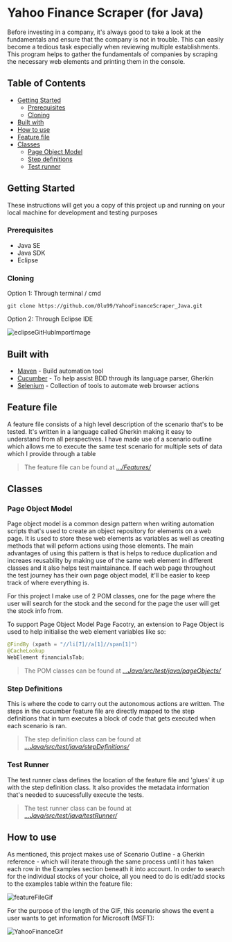 # Yahoo Finance Scraper (for Java)

Before investing in a company, it's always good to take a look at the fundamentals and ensure that the company is not in trouble.
This can easily become a tedious task especially when reviewing multiple establishments. 
This program helps to gather the fundamentals of companies by scraping the necessary web elements and printing them in the console.

## Table of Contents
- [Getting Started](#Getting-Started)
    * [Prerequisites](#Prerequisites)
    * [Cloning](#Cloning)
- [Built with](#Built-with)
- [How to use](#How-to-use)
- [Feature file](#Feature-file)
- [Classes](#Classes)
   * [Page Object Model](#Page-Object-Model)
   * [Step definitions](#Step-Definitions)
   * [Test runner](#Test-Runner)


## Getting Started
These instructions will get you a copy of this project up and running on your local machine for development and testing purposes

### Prerequisites
- Java SE
- Java SDK
- Eclipse

### Cloning
Option 1: Through terminal / cmd
```
git clone https://github.com/0lu99/YahooFinanceScraper_Java.git
```

Option 2: Through Eclipse IDE

![eclipseGitHubImportImage](https://eclipsesource.com/wp-content/uploads/2012/12/12.png)

## Built with
- [Maven](https://maven.apache.org/) - Build automation tool
- [Cucumber](https://cucumber.io/docs/cucumber/) - To help assist BDD through its language parser, Gherkin
- [Selenium](https://www.selenium.dev/) - Collection of tools to automate web browser actions

## Feature file
A feature file consists of a high level description of the scenario that's to be tested. It's written in a language called Gherkin making it easy to understand from all perspectives. I have made use of a scenario outline which allows me to execute the same test scenario for multiple sets of data which I provide through a table
> The feature file can be found at [_.../Features/_](https://github.com/0lu99/YahooFinanceScraper_Java/tree/master/Features)

## Classes
### Page Object Model
Page object model is a common design pattern when writing automation scripts that's used to create an object repository for elements on a web page. It is used to store these web elements as variables as well as creating methods that will peform actions using those elements. The main advantages of using this pattern is that is helps to reduce duplication and increaes reusability by making use of the same web element in different classes and it also helps test maintainance. If each web page throughout the test journey has their own page object model, it'll be easier to keep track of where everything is.

For this project I make use of 2 POM classes, one for the page where the user will search for the stock and the second for the page the user will get the stock info from.

To support Page Object Model Page Facotry, an extension to Page Object is used to help initialise the web element variables like so:
```java
@FindBy (xpath = "//li[7]//a[1]//span[1]")
@CacheLookup
WebElement financialsTab;
```
> The POM classes can be found at [_...Java/src/test/java/pageObjects/_](https://github.com/0lu99/YahooFinanceScraper_Java/tree/master/src/test/java/pageObjects)

### Step Definitions
This is where the code to carry out the autonomous actions are written. The steps in the cucumber feature file are directly mapped to the step definitions that in turn executes a block of code that gets executed when each scenario is ran.
> The step definition class can be found at [_...Java/src/test/java/stepDefinitions/_](https://github.com/0lu99/YahooFinanceScraper_Java/tree/master/src/test/java/stepDefinitions)


### Test Runner
The test runner class defines the location of the feature file and 'glues' it up with the step definition class. It also provides the metadata information that's needed to suucessfully execute the tests.
> The test runner class can be found at [_...Java/src/test/java/testRunner/_](https://github.com/0lu99/YahooFinanceScraper_Java/tree/master/src/test/java/testRunner)


## How to use
As mentioned, this project makes use of Scenario Outline - a Gherkin reference - which will iterate through the same process until it has taken each row in the Examples section beneath it into account.
In order to search for the individual stocks of your choice, all you need to do is edit/add stocks to the examples table within the feature file:

![featureFileGif](http://g.recordit.co/e8IdTXAeho.gif)

For the purpose of the length of the GIF, this scenario shows the event a user wants to get information for Microsoft (MSFT):

![YahooFinanceGif](YahooFinanceGif.gif)

